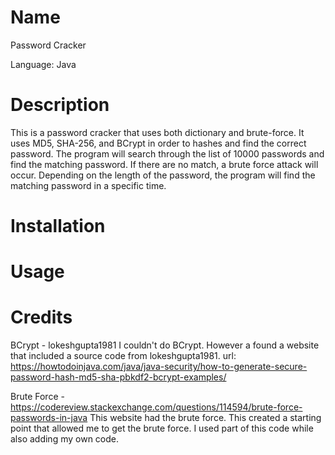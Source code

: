 # Name
Password Cracker

Language: Java

# Description
This is a password cracker that uses both dictionary and brute-force. It uses MD5, SHA-256, and BCrypt in order to hashes and find the correct password. The program will search through the list of 10000 passwords and find the matching password. If there are no match, a brute force attack will occur. Depending on the length of the password, the program will find the matching password in a specific time. 

# Installation

# Usage

# Credits
BCrypt - lokeshgupta1981
I couldn't do BCrypt. However a found a website that included a source code from lokeshgupta1981. url: https://howtodoinjava.com/java/java-security/how-to-generate-secure-password-hash-md5-sha-pbkdf2-bcrypt-examples/

Brute Force - https://codereview.stackexchange.com/questions/114594/brute-force-passwords-in-java
This website had the brute force. This created a starting point that allowed me to get the brute force. I used part of this code while also adding my own code. 


